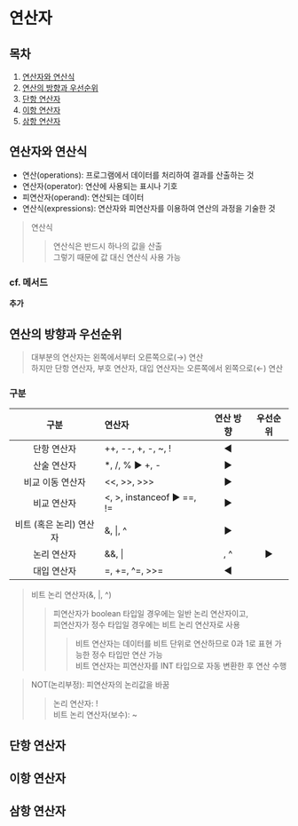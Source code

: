 연산자
====

## 목차
1. [연산자와 연산식](#연산자와-연산식)
2. [연산의 방향과 우선순위](#연산의-방향과-우선순위)
3. [단항 연산자](#단항-연산자)
4. [이항 연산자](#이항-연산자)
5. [삼항 연산자](#삼항-연산자)

## 연산자와 연산식
+ 연산(operations): 프로그램에서 데이터를 처리하여 결과를 산출하는 것
+ 연산자(operator): 연산에 사용되는 표시나 기호
+ 피연산자(operand): 연산되는 데이터
+ 연산식(expressions): 연산자와 피연산자를 이용하여 연산의 과정을 기술한 것

> 연산식
>> 연산식은 반드시 하나의 값을 산출  
>> 그렇기 때문에 값 대신 연산식 사용 가능  

### cf. 메서드
**추가**

## 연산의 방향과 우선순위
> 대부분의 연산자는 왼쪽에서부터 오른쪽으로(→) 연산  
> 하지만 단항 연산자, 부호 연산자, 대입 연산자는 오른쪽에서 왼쪽으로(←) 연산  

### 구분
| 구분 | 연산자 | 연산 방향 | 우선순위 |
| :--: | :-- | :-----: | :----: |
| 단항 연산자 | ++, --, +, -, ~, ! | ◀ | |
| 산술 연산자 | \*, /, % ▶ +, - | ▶ | |
| 비교 이동 연산자 | <<, >>, >>> | ▶ | |
| 비교 연산자 | <, >, instanceof ▶ ==, != | ▶ | |
| 비트 (혹은 논리) 연산자 | &, \|, ^ | ▶ | |
| 논리 연산자 | &&, \||, ^ | ▶ | |
| 대입 연산자 | =, +=, ^=, >>= | ◀ | |

> 비트 논리 연산자(&, |, ^)  
>> 피연산자가 boolean 타입일 경우에는 일반 논리 연산자이고,  
>> 피연산자가 정수 타입일 경우에는 비트 논리 연산자로 사용  
>>> 비트 연산자는 데이터를 비트 단위로 연산하므로 0과 1로 표현 가능한 정수 타입만 연산 가능  
>>> 비트 연산자는 피연산자를 INT 타입으로 자동 변환한 후 연산 수행  

> NOT(논리부정): 피연산자의 논리값을 바꿈  
>> 논리 연산자: !  
>> 비트 논리 연산자(보수): ~  

## 단항 연산자

## 이항 연산자

## 삼항 연산자
